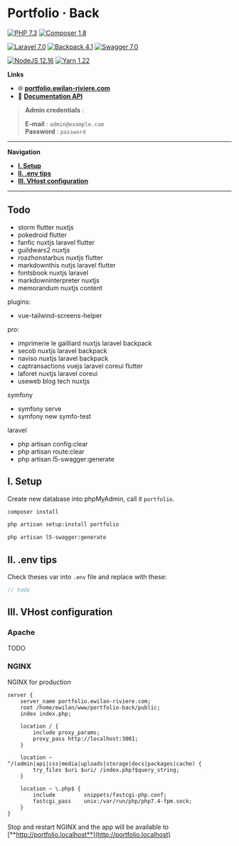 # **Portfolio · Back**

[![PHP 7.3](https://img.shields.io/static/v1?label=PHP&message=v7.3&color=777bb4&style=flat-square&logo=php&logoColor=777bb4)](https://www.php.net)
[![Composer 1.8](https://img.shields.io/static/v1?label=Composer&message=v1.8&color=885630&style=flat-square&logo=composer&logoColor=9f7759)](https://getcomposer.org)  

[![Laravel 7.0](https://img.shields.io/static/v1?label=Laravel&message=7.0&color=ff2d20&style=flat-square&logo=laravel&logoColor=ff2d20)](https://laravel.com)
[![Backpack 4.1](https://img.shields.io/static/v1?label=Backpack&message=v4.1&color=7c69ef&style=flat-square&logo=php&logoColor=7c69ef)](https://backpackforlaravel.com)
[![Swagger 7.0](https://img.shields.io/static/v1?label=Swagger&message=v7.0&color=85EA2D&style=flat-square&logo=swagger&logoColor=85EA2D)](https://swagger.io)

[![NodeJS 12.16](https://img.shields.io/static/v1?label=NodeJS&message=12.16&color=339933&style=flat-square&logo=node.js&logoColor=339933)](https://nodejs.org/en)
[![Yarn 1.22](https://img.shields.io/static/v1?label=Yarn&message=v1.22&color=2C8EBB&style=flat-square&logo=yarn&logoColor=2C8EBB)](https://yarnpkg.com/lang/en/)

**Links**  

- 🌐 [**portfolio.ewilan-riviere.com**](https://ewilan-riviere.com)  
- 📔 [**Documentation API**](https://ewilan-riviere.com/api/documentation)  

>**Admin credentials** :  
>
>**E-mail** : `admin@example.com`  
>**Password** : `password`

---

**Navigation**

- [**I. Setup**](#I-setup)  
- [**II. .env tips**](#II-.env-tips)  
- [**III. VHost configuration**](#III-vhost-configuration)  

---

## Todo

- storm flutter nuxtjs
- pokedroid flutter
- fanfic nuxtjs laravel flutter
- guildwars2 nuxtjs
- roazhonstarbus nuxtjs flutter
- markdownthis nutjs laravel flutter
- fontsbook nuxtjs laravel
- markdowninterpreter nuxtjs
- memorandum nuxtjs content

plugins:

- vue-tailwind-screens-helper

pro:

- imprimerie le gailliard nuxtjs laravel backpack
- secob nuxtjs laravel backpack
- naviso nuxtjs laravel backpack
- captransactions vuejs laravel coreui flutter
- laforet nuxtjs laravel coreui
- useweb blog tech nuxtjs

symfony

- symfony serve
- symfony new symfo-test

laravel

- php artisan config:clear
- php artisan route:clear
- php artisan l5-swagger:generate

## **I. Setup**

Create new database into phpMyAdmin, call it `portfolio`.

```bash
composer install
```

```bash
php artisan setup:install portfolio
```

```bash
php artisan l5-swagger:generate
```

## **II. .env tips**

Check theses var into `.env` file and replace with these:

```js
// todo
```

## **III. VHost configuration**

### **Apache**

TODO

### **NGINX**

NGINX for production

```nginx
server {
    server_name portfolio.ewilan-riviere.com;
    root /home/ewilan/www/portfolio-back/public;
    index index.php;

    location / {
        include proxy_params;
        proxy_pass http://localhost:3001;
    }

    location ~ ^/(admin|api|css|media|uploads|storage|docs|packages|cache) {
        try_files $uri $uri/ /index.php?$query_string;
    }

    location ~ \.php$ {
        include         snippets/fastcgi-php.conf;
        fastcgi_pass    unix:/var/run/php/php7.4-fpm.sock;
    }
}
```

Stop and restart NGINX and the app will be available to [**http://portfolio.localhost**](http://portfolio.localhost)
